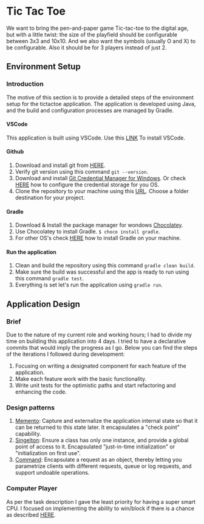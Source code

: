 # Tic Tac Toe

We want to bring the pen-and-paper game Tic-tac-toe to the digital age, but with a little twist: the size of the playfield should be configurable between 3x3 and 10x10. And we also want the symbols (usually O and X) to be configurable. Also it should be for 3 players instead of just 2.

## Environment Setup

### Introduction

The motive of this section is to provide a detailed steps of the environment setup for the tictactoe application. The application is developed using Java, and the build and configuration processes are managed by Gradle.

#### VSCode

This application is built using VSCode. Use this [LINK](https://code.visualstudio.com/) To install VSCode.

#### Github

1. Download and install git from [HERE](http://git-scm.com/download/win).
2. Verify git version using this command `git --version`.
3. Download and install [Git Credential Manager for Windows](https://github.com/Microsoft/Git-Credential-Manager-for-Windows/releases/download/v1.15.2/GCMW-1.15.2.exe). Or check [HERE](https://git-scm.com/book/en/v2/Git-Tools-Credential-Storage) how to configure the credential storage for you OS.
4. Clone the repository to your machine using this [URL](https://github.com/abulseed/tictactoe.git). Choose a folder destination for your project.

#### Gradle

1. Download & Install the package manager for wondows [Chocolatey](https://chocolatey.org/).
2. Use Chocolatey to install Gradle. `$ choco install gradle`.
3. For other OS's check [HERE](https://gradle.org/install/#with-a-package-manager) how to install Gradle on your machine.

#### Run the application

1. Clean and build the repository using this command `gradle clean build`.
2. Make sure the build was successful and the app is ready to run using this command `gradle test`.
3. Everything is set let's run the application using `gradle run`.

## Application Design

### Brief

Due to the nature of my current role and working hours; I had to divide my time on building this application into 4 days. I tried to have a declarative commits that would imply the progress as I go. Below you can find the steps of the iterations I followed during development:

1. Focusing on writing a designated component for each feature of the application.
2. Make each feature work with the basic functionality.
3. Write unit tests for the optimistic paths and start refactoring and enhancing the code.

### Design patterns

1. [Memento](https://sourcemaking.com/design_patterns/memento): Capture and externalize the application internal state so that it can be returned to this state later. It encapsulates a "check point" capability.
2. [Singelton](https://sourcemaking.com/design_patterns/singleton): Ensure a class has only one instance, and provide a global point of access to it. Encapsulated "just-in-time initialization" or "initialization on first use".
3. [Command](https://sourcemaking.com/design_patterns/command): Encapsulate a request as an object, thereby letting you parametrize clients with different requests, queue or log requests, and support undoable operations.

### Computer Player

As per the task description I gave the least priority for having a super smart CPU. I focused on implementing the ability to win/block if there is a chance as described [HERE](https://en.wikipedia.org/wiki/Tic-tac-toe).